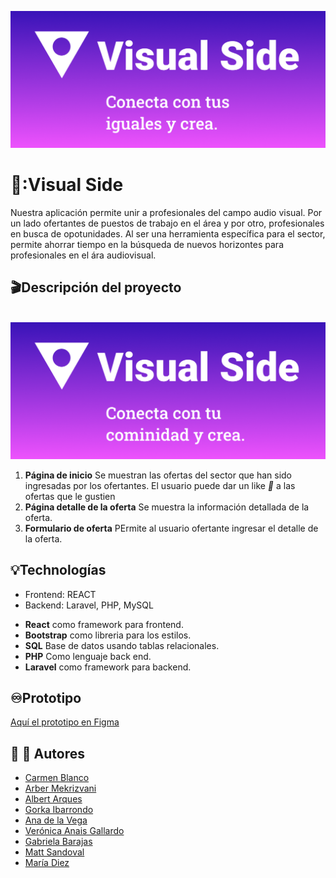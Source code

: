![Enterprise slogan](./public/images/VS%20slogan.png)
# :movie_camera::Visual Side
 Nuestra aplicación permite unir a profesionales del campo audio visual. Por un lado ofertantes de puestos de trabajo en el área y por otro, profesionales en busca de opotunidades. Al ser una herramienta específica para el sector, permite ahorrar tiempo en la búsqueda de nuevos horizontes para profesionales en el ára audiovisual.
   
   
## :clapper:Descripción del proyecto   
​        
![Enterprise logo](./public/images/VisualSideSlogan.png)

1. **Página de inicio** Se muestran las ofertas del sector que han sido ingresadas por los ofertantes. El usuario puede dar un like *:purple_heart:* a las ofertas que le gustien
2. **Página detalle de la oferta** Se muestra la información detallada de la oferta.
3. **Formulario de oferta** PErmite al usuario ofertante ingresar el detalle de la oferta.
   ​
## :bulb:Technologías
- Frontend: REACT
- Backend: Laravel, PHP, MySQL
     
* **React** como framework para frontend.
* **Bootstrap** como libreria para los estilos.
* **SQL** Base de datos usando tablas relacionales.
* **PHP** Como lenguaje back end.
* **Laravel** como framework para backend.

## :infinity:Prototipo

[Aquí el prototipo en Figma](https://www.figma.com/file/Mn93sNPwEoyXq4YXGoO3Kr/Visual-Side?node-id=0%3A1&t=no9WbaP76yimQ1HD-0)
​
​
## :woman: :man: Autores
- [Carmen Blanco](https://github.com/Menchu02)
- [Arber Mekrizvani](https://github.com)
- [Albert Arques](https://github.com/albertarques)
- [Gorka Ibarrondo](https://github.com/Gorka1999)
- [Ana de la Vega ](https://github.com/anavgg)
- [Verónica Anais Gallardo](https://github.com/VeronicaAnais)
- [Gabriela  Barajas](https://github.com/gabrielabarajas)
- [Matt Sandoval](https://github.com/mattsandovalb)
- [María Diez](https://github.com/MariaDiezEsteve)